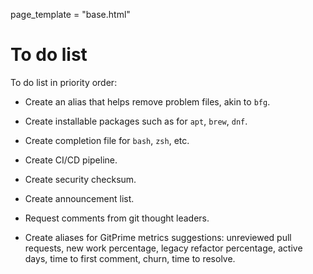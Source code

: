 page_template = "base.html"

# To do list

To do list in priority order:

  * Create an alias that helps remove problem files, akin to `bfg`.

  * Create installable packages such as for `apt`, `brew`, `dnf`.

  * Create completion file for `bash`, `zsh`, etc.

  * Create CI/CD pipeline.

  * Create security checksum.

  * Create announcement list.

  * Request comments from git thought leaders.

  * Create aliases for GitPrime metrics suggestions: unreviewed pull requests, new work percentage, legacy refactor percentage, active days, time to first comment, churn, time to resolve.
